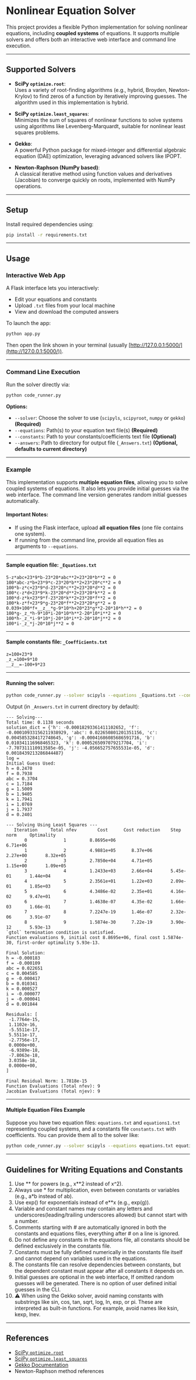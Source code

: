 # Nonlinear Equation Solver

This project provides a flexible Python implementation for solving nonlinear equations, including **coupled systems** of equations. It supports multiple solvers and offers both an interactive web interface and command line execution.

---

## Supported Solvers

- **SciPy `optimize.root`**:  
  Uses a variety of root-finding algorithms (e.g., hybrid, Broyden, Newton-Krylov) to find zeros of a function by iteratively improving guesses. The algorithm used in this implementation is hybrid. 

- **SciPy `optimize.least_squares`**:  
  Minimizes the sum of squares of nonlinear functions to solve systems using algorithms like Levenberg-Marquardt, suitable for nonlinear least squares problems.

- **Gekko**:  
  A powerful Python package for mixed-integer and differential algebraic equation (DAE) optimization, leveraging advanced solvers like IPOPT.

- **Newton-Raphson (NumPy based)**:  
  A classical iterative method using function values and derivatives (Jacobian) to converge quickly on roots, implemented with NumPy operations.

---

## Setup

Install required dependencies using:

```bash
pip install -r requirements.txt
```

---

## Usage

### Interactive Web App

A Flask interface lets you interactively:

- Edit your equations and constants
- Upload `.txt` files from your local machine
- View and download the computed answers

To launch the app:

```bash
python app.py
```

Then open the link shown in your terminal (usually [http://127.0.0.1:5000/](http://127.0.0.1:5000/)).

---

### Command Line Execution

Run the solver directly via:

```bash
python code_runner.py
```

**Options:**

- `--solver`: Choose the solver to use (`scipyls`, `scipyroot`, `numpy` or `gekko`) **(Required)**
- `--equations`: Path(s) to your equation text file(s) **(Required)**
- `--constants`: Path to your constants/coefficients text file **(Optional)**
- `--answers`: Path to directory for output file (`_Answers.txt`) **(Optional, defaults to current directory)**

---

### Example

This implementation supports **multiple equation files**, allowing you to solve coupled systems of equations. It also lets you provide initial guesses via the web interface. The command line version generates random initial guesses automatically.

#### Important Notes:

- If using the Flask interface, upload **all equation files** (one file contains one system).
- If running from the command line, provide all equation files as arguments to `--equations`.

---

#### Sample equation file: `_Equations.txt`

```
5-z*abc+23*9*b-23*20*abc**2+23*20*b**2 = 0
100*abc-z*b+23*9*c-23*20*b**2+23*20*c**2 = 0
100*b-z*c+23*9*d-23*20*c**2+23*20*d**2 = 0
100*c-z*d+23*9*k-23*20*d**2+23*20*k**2 = 0
100*d-z*k+23*9*f-23*20*k**2+23*20*f**2 = 0
100*k-z*f+23*9*g-23*20*f**2+23*20*g**2 = 0
0.039+100*f+__z__*g-9*10*h+20*23*g**2-20*10*h**2 = 0
100*g-_z_*h-9*10*i-20*10*h**2-20*10*i**2 = 0
100*h-_z_*i-9*10*j-20*10*i**2-20*10*j**2 = 0
100*i-_z_*j-20*10*j**2 = 0
```

---

#### Sample constants file: `_Coefficients.txt`

```
z=100+23*9
_z_=100+9*10
__z__=-100+9*23
```

---

#### Running the solver:

```bash
python code_runner.py --solver scipyls --equations _Equations.txt --constants _Coefficients.txt
```

Output (in `_Answers.txt` in current directory by default):

```
--- Solving---
Total time: 0.1138 seconds
solution_dict = {'h': -0.00018293361411102652, 'f': -0.00010933156211938929, 'abc': 0.022650801201351156, 'c': 0.0045853284172748645, 'g': -0.00041686085686591716, 'b': 0.010341116968465323, 'k': 0.0005265097079217704, 'i': -7.707311110913585e-05, 'j': -4.056652757655531e-05, 'd': 0.0018439213286844487}
log = 
Initial Guess Used:
h = 0.2470
f = 0.7938
abc = 0.3704
c = 1.7184
g = 1.5009
b = 1.9405
k = 1.7941
i = 1.0769
j = 1.7937
d = 0.2401

--- Solving Using Least Squares ---
   Iteration     Total nfev        Cost      Cost reduction    Step norm     Optimality   
       0              1         8.8695e+06                                    6.71e+06    
       1              2         4.9881e+05      8.37e+06       2.27e+00       8.32e+05    
       2              3         2.7850e+04      4.71e+05       1.15e+00       1.09e+05    
       3              4         1.2433e+03      2.66e+04       5.45e-01       1.44e+04    
       4              5         2.3561e+01      1.22e+03       2.09e-01       1.85e+03    
       5              6         4.3486e-02      2.35e+01       4.16e-02       9.47e+01    
       6              7         1.4638e-07      4.35e-02       1.66e-03       1.66e-01    
       7              8         7.2247e-19      1.46e-07       2.32e-06       3.91e-07    
       8              9         1.5874e-30      7.22e-19       3.90e-12       5.93e-13    
`gtol` termination condition is satisfied.
Function evaluations 9, initial cost 8.8695e+06, final cost 1.5874e-30, first-order optimality 5.93e-13.

Final Solution:
h = -0.000183
f = -0.000109
abc = 0.022651
c = 0.004585
g = -0.000417
b = 0.010341
k = 0.000527
i = -0.000077
j = -0.000041
d = 0.001844

Residuals: [
 -1.7764e-15,
 1.1102e-16,
 -5.5511e-17,
 5.5511e-17,
 -2.7756e-17,
 0.0000e+00,
 -6.9389e-18,
 -7.8063e-18,
 3.0358e-18,
 0.0000e+00,
]

Final Residual Norm: 1.7818e-15
Function Evaluations (Total nfev): 9
Jacobian Evaluations (Total njev): 9

```

---

#### Multiple Equation Files Example

Suppose you have two equation files: `equations.txt` and `equations1.txt` representing coupled systems, and a constants file `constants.txt` with coefficients. You can provide them all to the solver like:

```bash
python code_runner.py --solver scipyls --equations equations.txt equations1.txt --constants constants.txt
```

---

## Guidelines for Writing Equations and Constants

1. Use ** for powers (e.g., x**2 instead of x^2).
2. Always use * for multiplication, even between constants or variables (e.g., a*b instead of ab).
3. Use exp() for exponentials instead of e**x (e.g., exp(g)).
4. Variable and constant names may contain any letters and underscores(leading/trailing underscores allowed) but cannot start with a number.
5. Comments starting with # are automatically ignored in both the constants and equations files, everything after # on a line is ignored.
6. Do not define any constants in the equations file, all constants should be defined exclusively in the constants file.
7. Constants must be fully defined numerically in the constants file itself and cannot depend on variables used in the equations.
8. The constants file can resolve dependencies between constants, but the dependent constant must appear after all constants it depends on.
9. Initial guesses are optional in the web interface, If omitted random guesses will be generated. There is no option of user defined initial guesses in the CLI.
10. ⚠️ When using the Gekko solver, avoid naming constants with substrings like sin, cos, tan, sqrt, log, ln, exp, or pi. These are interpreted as built-in functions. For example, avoid names like ksin, kexp, lnev.

---

## References

- [SciPy `optimize.root`](https://docs.scipy.org/doc/scipy/reference/generated/scipy.optimize.root.html)
- [SciPy `optimize.least_squares`](https://docs.scipy.org/doc/scipy/reference/generated/scipy.optimize.least_squares.html)
- [Gekko Documentation](https://gekko.readthedocs.io/en/latest/)
- Newton-Raphson method references




